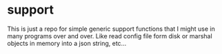 # support

This is just a repo for simple generic support functions that I might use in many programs over and over.  Like read config file form disk or marshal objects in memory into a json string, etc...
